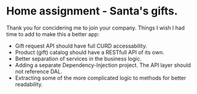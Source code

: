 # Home assignment - Santa's gifts.
Thank you for concidering me to join your company.
Things I wish I had time to add to make this a better app:
 - Gift request API should have full CURD accessability.
 - Product (gift) catalog should have a RESTfull API of its own.
 - Better separation of services in the business logic.
 - Adding a separate Dependency-Injection project. The API layer should not reference DAL.
 - Extracting some of the more complicated logic to methods for better readability.